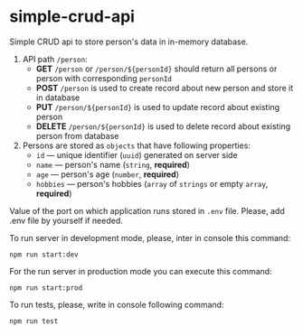 # simple-crud-api

Simple CRUD api to store person's data in in-memory database.

1. API path `/person`:
    * **GET** `/person` or `/person/${personId}` should return all persons or person with corresponding `personId`
    * **POST** `/person` is used to create record about new person and store it in database
    * **PUT** `/person/${personId}` is used to update record about existing person
    * **DELETE** `/person/${personId}` is used to delete record about existing person from database
2. Persons are stored as `objects` that have following properties:
    * `id` — unique identifier (`uuid`) generated on server side
    * `name` — person's name (`string`, **required**)
    * `age` — person's age (`number`, **required**)
    * `hobbies` — person's hobbies (`array` of `strings` or empty `array`, **required**)

Value of the port on which application runs stored in `.env` file. Please, add .env file by yourself if needed.

To run server in development mode, please, inter in console this command:

`npm run start:dev`

For the run server in production mode you can execute this command:

`npm run start:prod`

To run tests, please, write in console following command:

`npm run test`
